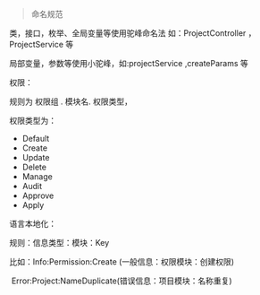 > 命名规范

类，接口，枚举、全局变量等使用驼峰命名法 如：ProjectController ，ProjectService 等

局部变量，参数等使用小驼峰，如:projectService ,createParams 等

权限：

规则为 权限组 . 模块名. 权限类型，

权限类型为：

- Default
- Create
- Update
- Delete
- Manage
- Audit
- Approve
- Apply

语言本地化：

规则：信息类型：模块：Key

比如：Info:Permission:Create (一般信息：权限模块：创建权限)

​			Error:Project:NameDuplicate(错误信息：项目模块：名称重复)





